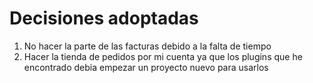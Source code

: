 # Decisiones adoptadas

1. No hacer la parte de las facturas debido a la falta de tiempo
2. Hacer la tienda de pedidos por mi cuenta ya que los plugins que he encontrado debia empezar un
    proyecto nuevo para usarlos
